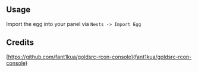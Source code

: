 ## Usage

Import the egg into your panel via `Nests -> Import Egg`

## Credits
[https://github.com/fant1kua/goldsrc-rcon-console](fant1kua/goldsrc-rcon-console)
